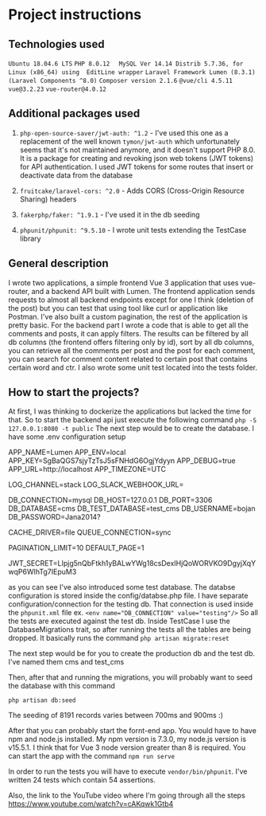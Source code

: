 # Project instructions

## Technologies used

`Ubuntu 18.04.6 LTS` `PHP 8.0.12` `  MySQL Ver 14.14 Distrib 5.7.36, for Linux (x86_64) using  EditLine wrapper`
`Laravel Framework Lumen (8.3.1) (Laravel Components ^8.0)` `Composer version 2.1.6`
`@vue/cli 4.5.11` `vue@3.2.23` `vue-router@4.0.12`

## Additional packages used

1. `php-open-source-saver/jwt-auth: ^1.2` - I've used this one as a replacement of the well known
`tymon/jwt-auth` which unfortunately seems that it's not maintained anymore, and it doesn't support
PHP 8.0. It is a package for creating and revoking json web tokens (JWT tokens) for API authentication.
I used JWT tokens for some routes that insert or deactivate data from the database

2. `fruitcake/laravel-cors: ^2.0` - Adds CORS (Cross-Origin Resource Sharing) headers
3. `fakerphp/faker: ^1.9.1` - I've used it in the db seeding
4. `phpunit/phpunit: ^9.5.10` - I wrote unit tests extending the TestCase library

## General description

I wrote two applications, a simple frontend Vue 3  application that uses vue-router, and a backend API 
built with Lumen. The frontend application sends requests to almost all backend endpoints except for one I think 
(deletion of the post) but you can test that using tool like curl or application like Postman. I've also built a custom 
pagination, the rest of the application is pretty basic. For the backend part I wrote a code 
that is able to get all the comments and posts, it can apply filters. The results can be filtered 
by all db columns (the frontend offers filtering only by id), sort by all db columns, 
you can retrieve all the comments per post and the post for each comment, 
you can search for comment content related to certain post that contains certain word and ctr. I also wrote some
unit test located into the tests folder.

## How to start the projects?

At first, I was thinking to dockerize the applications but lacked the time for that. So to start the
backend api just execute the following command
`php -S 127.0.0.1:8080 -t public`
The next step would be to create the database. I have some .env configuration setup

APP_NAME=Lumen
APP_ENV=local
APP_KEY=SgBaQGS7sjyTzTsJ5sFNHdG6OgjYdyyn
APP_DEBUG=true
APP_URL=http://localhost
APP_TIMEZONE=UTC

LOG_CHANNEL=stack
LOG_SLACK_WEBHOOK_URL=

DB_CONNECTION=mysql
DB_HOST=127.0.0.1
DB_PORT=3306
DB_DATABASE=cms
DB_TEST_DATABASE=test_cms
DB_USERNAME=bojan
DB_PASSWORD=Jana2014?

CACHE_DRIVER=file
QUEUE_CONNECTION=sync

PAGINATION_LIMIT=10
DEFAULT_PAGE=1

JWT_SECRET=LIpjg5nQbFtkh1yBALwYWg18csDexIHjQoWORVKO9DgyjXqYwqP6WIhTg7IEpuM3

as you can see I've also introduced some test database. The databse configuration is stored inside
the config/databse.php file. I have separate configuration/connection for the testing db. That connection is used inside
the `phpunit.xml` file ex. `<env name="DB_CONNECTION" value="testing"/>` So all the tests are executed against the test db.
Inside TestCase I use the DatabaseMigrations trait, so after running the tests all the tables are being dropped. 
It basically runs the command `php artisan migrate:reset`

The next step would be for you to create the production db and the test db. I've named them cms and test_cms

Then, after that and running the migrations, you will probably want to seed the database with this command

`php artisan db:seed`

The seeding of 8191 records varies between 700ms and 900ms :) 


After that you can probably start the fornt-end app. You would have to have npm and node.js installed.
My npm version is 7.3.0, my node.js version is v15.5.1. I think that for Vue 3 node version greater than 8 is 
required. You can start the app with the command
`npm run serve`

In order to run the tests you will have to execute `vendor/bin/phpunit`. 
I've written 24 tests which contain 54 assertions.

Also, the link to the YouTube video where I'm going through all the steps
https://www.youtube.com/watch?v=cAKqwk1Gtb4
